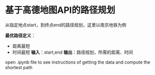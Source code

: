 # 基于高德地图API的路径规划
从指定地点start，到终点end的路径规划，这里以南京地铁为例

**最优路径定义**：
* 距离最短
* 时间最短
**输入**：start,end
**输出**：路径规划，所需的距离、时间

open .ipynb file to see instructions of getting the data and compute the shortest path

